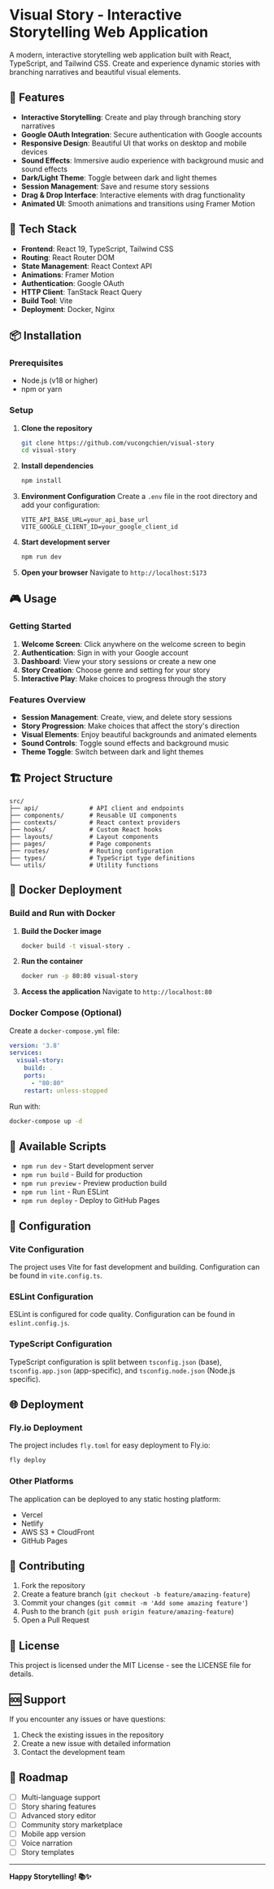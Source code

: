 # Visual Story - Interactive Storytelling Web Application

A modern, interactive storytelling web application built with React, TypeScript, and Tailwind CSS. Create and experience dynamic stories with branching narratives and beautiful visual elements.

## 🌟 Features

- **Interactive Storytelling**: Create and play through branching story narratives
- **Google OAuth Integration**: Secure authentication with Google accounts
- **Responsive Design**: Beautiful UI that works on desktop and mobile devices
- **Sound Effects**: Immersive audio experience with background music and sound effects
- **Dark/Light Theme**: Toggle between dark and light themes
- **Session Management**: Save and resume story sessions
- **Drag & Drop Interface**: Interactive elements with drag functionality
- **Animated UI**: Smooth animations and transitions using Framer Motion

## 🚀 Tech Stack

- **Frontend**: React 19, TypeScript, Tailwind CSS
- **Routing**: React Router DOM
- **State Management**: React Context API
- **Animations**: Framer Motion
- **Authentication**: Google OAuth
- **HTTP Client**: TanStack React Query
- **Build Tool**: Vite
- **Deployment**: Docker, Nginx

## 📦 Installation

### Prerequisites

- Node.js (v18 or higher)
- npm or yarn

### Setup

1. **Clone the repository**
   ```bash
   git clone https://github.com/vucongchien/visual-story
   cd visual-story
   ```

2. **Install dependencies**
   ```bash
   npm install
   ```

3. **Environment Configuration**
   Create a `.env` file in the root directory and add your configuration:
   ```env
   VITE_API_BASE_URL=your_api_base_url
   VITE_GOOGLE_CLIENT_ID=your_google_client_id
   ```

4. **Start development server**
   ```bash
   npm run dev
   ```

5. **Open your browser**
   Navigate to `http://localhost:5173`

## 🎮 Usage

### Getting Started

1. **Welcome Screen**: Click anywhere on the welcome screen to begin
2. **Authentication**: Sign in with your Google account
3. **Dashboard**: View your story sessions or create a new one
4. **Story Creation**: Choose genre and setting for your story
5. **Interactive Play**: Make choices to progress through the story

### Features Overview

- **Session Management**: Create, view, and delete story sessions
- **Story Progression**: Make choices that affect the story's direction
- **Visual Elements**: Enjoy beautiful backgrounds and animated elements
- **Sound Controls**: Toggle sound effects and background music
- **Theme Toggle**: Switch between dark and light themes

## 🏗️ Project Structure

```
src/
├── api/              # API client and endpoints
├── components/       # Reusable UI components
├── contexts/         # React context providers
├── hooks/            # Custom React hooks
├── layouts/          # Layout components
├── pages/            # Page components
├── routes/           # Routing configuration
├── types/            # TypeScript type definitions
└── utils/            # Utility functions
```

## 🐳 Docker Deployment

### Build and Run with Docker

1. **Build the Docker image**
   ```bash
   docker build -t visual-story .
   ```

2. **Run the container**
   ```bash
   docker run -p 80:80 visual-story
   ```

3. **Access the application**
   Navigate to `http://localhost:80`

### Docker Compose (Optional)

Create a `docker-compose.yml` file:

```yaml
version: '3.8'
services:
  visual-story:
    build: .
    ports:
      - "80:80"
    restart: unless-stopped
```

Run with:
```bash
docker-compose up -d
```

## 📝 Available Scripts

- `npm run dev` - Start development server
- `npm run build` - Build for production
- `npm run preview` - Preview production build
- `npm run lint` - Run ESLint
- `npm run deploy` - Deploy to GitHub Pages

## 🔧 Configuration

### Vite Configuration
The project uses Vite for fast development and building. Configuration can be found in `vite.config.ts`.

### ESLint Configuration
ESLint is configured for code quality. Configuration can be found in `eslint.config.js`.

### TypeScript Configuration
TypeScript configuration is split between `tsconfig.json` (base), `tsconfig.app.json` (app-specific), and `tsconfig.node.json` (Node.js specific).

## 🌐 Deployment

### Fly.io Deployment
The project includes `fly.toml` for easy deployment to Fly.io:

```bash
fly deploy
```

### Other Platforms
The application can be deployed to any static hosting platform:
- Vercel
- Netlify
- AWS S3 + CloudFront
- GitHub Pages

## 🤝 Contributing

1. Fork the repository
2. Create a feature branch (`git checkout -b feature/amazing-feature`)
3. Commit your changes (`git commit -m 'Add some amazing feature'`)
4. Push to the branch (`git push origin feature/amazing-feature`)
5. Open a Pull Request

## 📄 License

This project is licensed under the MIT License - see the LICENSE file for details.

## 🆘 Support

If you encounter any issues or have questions:

1. Check the existing issues in the repository
2. Create a new issue with detailed information
3. Contact the development team

## 🎯 Roadmap

- [ ] Multi-language support
- [ ] Story sharing features
- [ ] Advanced story editor
- [ ] Community story marketplace
- [ ] Mobile app version
- [ ] Voice narration
- [ ] Story templates

---

**Happy Storytelling! 📚✨**